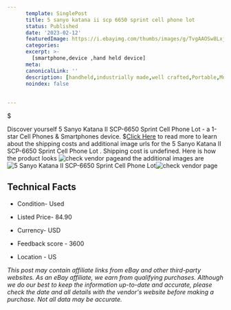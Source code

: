 ```yaml
---
      template: SinglePost
      title: 5 sanyo katana ii scp 6650 sprint cell phone lot 
      status: Published
      date: '2023-02-12'
      featuredImage: https://i.ebayimg.com/thumbs/images/g/TvgAAOSw8LxjjmBR/s-l225.jpg
      categories: 
      excerpt: >-
        [smartphone,device ,hand held device]
      meta:
      canonicalLink: ''
      description: [handheld,industrially made,well crafted,Portable,Mobile,Compact,Convenient,Lightweight,Maneuverable,Man-portable,Miniature,Carriable,Hand-held,Light,Holdable,Transportable,Mobile device,Pocket-sized,On-the-go,Wireless,Cordless,Compact size,Convenient size, smartphone,device ,hand held device]
      noindex: false
      
        
---
```

$

Discover yourself 5 Sanyo Katana II SCP-6650 Sprint Cell Phone Lot  - a 1-star Cell Phones & Smartphones device.
$[Click Here](https://www.ebay.com/itm/175520762235?hash=item28ddda497b%3Ag%3ATvgAAOSw8LxjjmBR&amdata=enc%3AAQAHAAAA4IMwJY%2BONy%2B8ur6yP6bcrWHkRWGiSkcipYXNPeIxX3F5JFOmD9RslEAv1%2BDtcZp7zhelX620zKXHcJb0SmpjC7izPNdsPfAOtsWp2sB6NY8bK%2BqNKhD0dqFwGJ196VOKP%2B7DfFptS%2FxiNcNEPrLEJKbeHUx6Si4WszrqXjd%2BWSHFOdNuZmqdWd%2FS2Su62rh66C4OUGeaMvdhV9fZqGWeqZTiqS9%2BzYaLQJBJWudSnNkrOHB161lbpE1JTLzfwMWkCTS0rHjgO%2FSofeQPfMFGuYw6QfBYR6NCofT8X3z74scp&mkevt=1&mkcid=1&mkrid=711-53200-19255-0&campid=%253CePNCampaignId%253E&customid=%253CreferenceId%253E&toolid=10049) to read more to learn about the shipping costs and additional image urls for the 5 Sanyo Katana II SCP-6650 Sprint Cell Phone Lot . Shipping cost is undefined. Here is how the product looks ![check vendor page](https://i.ebayimg.com/thumbs/images/g/TvgAAOSw8LxjjmBR/s-l225.jpg)and the additional images are![5 Sanyo Katana II SCP-6650 Sprint Cell Phone Lot ](https://i.ebayimg.com/images/g/TvgAAOSw8LxjjmBR/s-l500.jpg)![check vendor page](https://origin-galleryplus.ebayimg.com/ws/web/175520762235_2_0_1/225x225.jpg,https://origin-galleryplus.ebayimg.com/ws/web/175520762235_3_0_1/225x225.jpg)



 ## Technical Facts 



     
      

 - Condition- Used 


      

 - Listed Price- 84.90 


      

 - Currency- USD 


      

 - Feedback score - 3600 


      

 - Location - US 


      
      

 *_This post may contain affiliate links from eBay and other third-party websites. As an eBay affiliate, we earn from qualifying purchases. Although we do our best to keep the information up-to-date and accurate, please check the date and all details with the vendor's website before making a purchase. Not all data may be accurate._*






